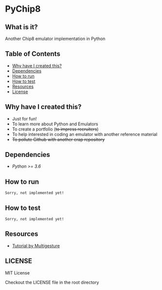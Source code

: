 # PyChip8

## What is it?

Another Chip8 emulator implementation in Python

## Table of Contents

* [Why have I created this?](#why-have-i-created-this-?)
* [Dependencies](dependencis)
* [How to run](#how-to-run)
* [How to test](#how-to-test)
* [Resources](#resources)
* [License](#license)

## Why have I created this?

- Just for fun!
- To learn more about Python and Emulators
- To create a portfolio (~~to impress recruiters~~)
- To help  interested in coding an emulator with another reference material
- ~~To pollute Github with another crap repository~~

## Dependencies
- _Python >= 3.6_

## How to run
``Sorry, not implemented yet!``

## How to test
``Sorry, not implemented yet!``

## Resources

* [Tutorial by Multigesture](http://www.multigesture.net/articles/how-to-write-an-emulator-chip-8-interpreter/)

## LICENSE

MIT License

Checkout the LICENSE file in the root directory